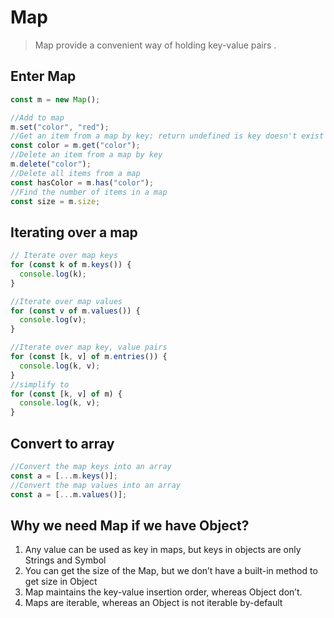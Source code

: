 # Map

> Map provide a convenient way of holding key-value pairs .

## Enter Map

```javascript
const m = new Map();

//Add to map
m.set("color", "red");
//Get an item from a map by key; return undefined is key doesn't exist
const color = m.get("color");
//Delete an item from a map by key
m.delete("color");
//Delete all items from a map
const hasColor = m.has("color");
//Find the number of items in a map
const size = m.size;
```

## Iterating over a map

```javascript
// Iterate over map keys
for (const k of m.keys()) {
  console.log(k);
}

//Iterate over map values
for (const v of m.values()) {
  console.log(v);
}

//Iterate over map key, value pairs
for (const [k, v] of m.entries()) {
  console.log(k, v);
}
//simplify to
for (const [k, v] of m) {
  console.log(k, v);
}
```

## Convert to array

```javascript
//Convert the map keys into an array
const a = [...m.keys()];
//Convert the map values into an array
const a = [...m.values()];
```

## Why we need Map if we have Object?

1. Any value can be used as key in maps, but keys in objects are only Strings and Symbol
2. You can get the size of the Map, but we don’t have a built-in method to get size in Object
3. Map maintains the key-value insertion order, whereas Object don’t.
4. Maps are iterable, whereas an Object is not iterable by-default

